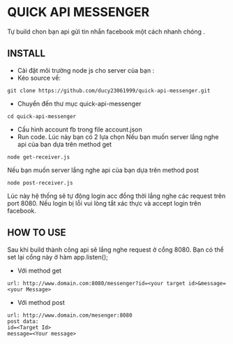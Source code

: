 # QUICK API MESSENGER
Tự build chon bạn api gửi tin nhắn facebook một cách nhanh chóng .
## INSTALL
+ Cài đặt môi trường node js cho server của bạn :
+ Kéo source về:
```
git clone https://github.com/ducy23061999/quick-api-messenger.git
```
+ Chuyển đến thư mục quick-api-messenger
```
cd quick-api-messenger
```
+ Cấu hình account fb trong file account.json
+ Run code. Lúc này bạn có 2 lựa chọn 
Nếu bạn muốn server lắng nghe api của bạn dựa trên  method get 
```
node get-receiver.js
```
Nếu bạn muốn server lắng nghe api của bạn dựa trên method post 
```
node post-receiver.js
```
Lúc này hệ thống sẽ tự động login acc đồng thời lắng nghe các request trên port 8080. Nếu login bị lỗi vui lòng tắt xác thực và accept login trên facebook.
## HOW TO USE
Sau khi build thành công api sẽ lắng nghe request ở cổng 8080. Bạn có thể set lại cổng này ở hàm app.listen();
+ Với method get
```
url: http://www.domain.com:8080/messenger?id=<your target id>&message=<your Message>
```
+ Với method post
```
url: http://www.domain.com/mesenger:8080
post data:
id=<Target Id>
message=<Your message>
```


